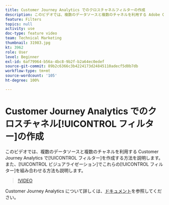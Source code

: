 ```yaml
---
title: Customer Journey Analytics でのクロスチャネルフィルターの作成
description: このビデオでは、複数のデータソースと複数のチャネルを利用する Adobe Customer Journey Analytics でフィルターを作成する方法を説明します。また、ビジュアライゼーションでこれらのフィルターを組み合わせる方法も説明します。
feature: Filters
topics: null
activity: use
doc-type: feature video
team: Technical Marketing
thumbnail: 31983.jpg
kt: 3962
role: User
level: Beginner
exl-id: 6af79964-b56a-4bc8-9b2f-b2a64ec0edef
source-git-commit: 89b2c6366c3b4224173d24845110adecf5d0b7db
workflow-type: tm+mt
source-wordcount: '105'
ht-degree: 100%

---
```


# Customer Journey Analytics でのクロスチャネル[!UICONTROL フィルター]の作成

このビデオでは、複数のデータソースと複数のチャネルを利用する Customer Journey Analytics で[!UICONTROL フィルター]を作成する方法を説明します。また、[!UICONTROL ビジュアライゼーション]でこれらの[!UICONTROL フィルター]を組み合わせる方法も説明します。

>[!VIDEO](https://video.tv.adobe.com/v/31983/?quality=12&learn=on)

Customer Journey Analytics について詳しくは、[ドキュメント](https://experienceleague.adobe.com/docs/analytics-platform/using/cja-landing.html?lang=ja)を参照してください。
